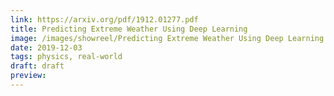 ```yaml
---
link: https://arxiv.org/pdf/1912.01277.pdf
title: Predicting Extreme Weather Using Deep Learning
image: /images/showreel/Predicting Extreme Weather Using Deep Learning.jpg
date: 2019-12-03
tags: physics, real-world
draft: draft
preview:
---
```



